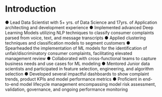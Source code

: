 # Introduction

● Lead Data Scientist with 5+ yrs. of Data Science and 17yrs. of Application architecting and development experience
● Implemented advanced Deep Learning Models utilizing NLP techniques to classify consumer complaints parsed from
voice, text, and message transcripts
● Applied clustering techniques and classification models to segment customers
● Spearheaded the implementation of ML models for the identification of unfair/discriminatory consumer
complaints, facilitating elevated management review
● Collaborated with cross-functional teams to capture business needs and use cases for ML modeling
● Mentored Junior data scientists and participated in feature selection, engineering, and algorithm selection
● Developed several impactful dashboards to show complaint trends, product KPIs and model performance metrics
● Proficient in end-to-end model lifecycle management encompassing model risk assessment, validation, governance,
and ongoing performance monitoring
